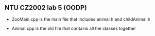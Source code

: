 ## NTU CZ2002 lab 5 (OODP)

- ZooMain.cpp is the main file that includes animal.h and childAnimal.h

- Animal.cpp is the old file that contains all the classes together